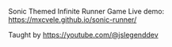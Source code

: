 Sonic Themed Infinite Runner Game
Live demo: https://mxcvele.github.io/sonic-runner/

Taught by https://youtube.com/@jslegenddev
